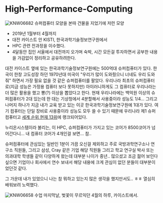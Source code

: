 # High-Performance-Computing

![KNW06682](https://user-images.githubusercontent.com/8021479/55604616-a6bdee00-57ab-11e9-8908-7f37fb6d5c2a.JPG)
슈퍼컴퓨터 모양을 본따 건물을 지었기에 저런 모양


* 2019년 1월부터 4월까지
* 대전 카이스트 안 KISTI, 한국과학기술정보연구원에서
* HPC 관련 전과정을 이수했다.
* 4달동안 집인 서울에서 대전까지 오가며 숙박, 시간 모든걸 투자하면서 공부한 내용을 가감없이 정리하고 공유하려한다.

대전 카이스트 옆에 있는 한국과학기술정보연구원에는 500억대 슈퍼컴퓨터가 있다. 한국이 한창 고도성장 하던 1970년대 미국이 "우리가 많이 도와줬으니 너네도 우리 도와줘" 하면서 가장 필요 없을 것 같은 슈퍼컴퓨터를 팔았다. 우리나라 최초의 슈퍼컴퓨터로(지금 성능은 가정용 컴퓨터 보다 못하지만) 아이러니하게도 그 컴퓨터로 우리나라는 더 많은 활용을 했고 뽕(?) 이상을 뽑았다고 한다. 현재 우리나라에는 백억원 이상의 슈퍼컴퓨터가 2대 있는데 한 대는 기상청에서 4분할해서 사용중이라 성능도 1/4... 그리고 나머지 하나가 지금 내가 교육 받고 있는 이곳 한국과학기술정보연구원에 1대가 있다. 여기 컴퓨터는 단일 장비로 사용중이라 성능도 모두 쓸 수 있기 때문에 우리나라 제1 슈퍼컴퓨터고 [세계 순위 현재 13위](https://www.top500.org/list/2018/11/?page=1)에 랭크되어있다. 

누리온시스템이라 불리는, 이 HPC, 슈퍼컴퓨터가 가지고 있는 코어가 8500코어가 넘어간다니... 내 컴퓨터 코어가 4개인걸 보면... 참.. 

슈퍼컴퓨터에 관심있는 일반인 1분이 가끔 오신걸 제외하고 주로 국방과학연구소나 연구소 직원들, 그리고 삼성, Cray 같은 기업 해당 직원들 그리고 학교 연구실 박사 또는 의과대학 학생들 같이 다양하게 왔는데 대부분 나이가 중년.. 많으셨고 조금 젊어 보인다 싶으면 기업이나 회사에서 연수 보내서 해당 내용에 크게 관심이 없던 분들이 대부분이었던것 같다.

그 가운데 내가 있었으니 나는 참 뭐하고 있는지 많은 생각을 했지만서도.. ㅎㅎ 열심히 배워보려 노력했다.



![KNW06658](https://user-images.githubusercontent.com/8021479/55604613-a6255780-57ab-11e9-8c47-98864c2dfa7d.JPG)
수업 마지막날, 벚꽃이 무르익던 4월의 하루, 카이스트에서.
